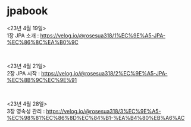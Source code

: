 # jpabook

<23년 4월 19일><br>
1장 JPA 소개 : https://velog.io/@rosesua318/1%EC%9E%A5-JPA-%EC%86%8C%EA%B0%9C

<br>

<23년 4월 21일><br>
2장 JPA 시작 : https://velog.io/@rosesua318/2%EC%9E%A5-JPA-%EC%8B%9C%EC%9E%91

<br>

<23년 4월 28일><br>
3장 영속성 관리 : https://velog.io/@rosesua318/3%EC%9E%A5-%EC%98%81%EC%86%8D%EC%84%B1-%EA%B4%80%EB%A6%AC 
